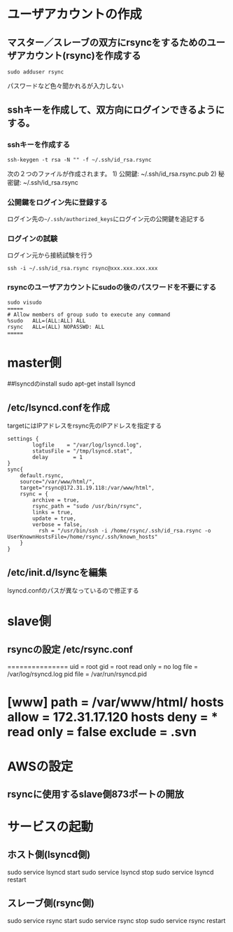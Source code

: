 # ユーザアカウントの作成
## マスター／スレーブの双方にrsyncをするためのユーザアカウント(rsync)を作成する
```
sudo adduser rsync
```
パスワードなど色々聞かれるが入力しない

## sshキーを作成して、双方向にログインできるようにする。

### sshキーを作成する
```
ssh-keygen -t rsa -N "" -f ~/.ssh/id_rsa.rsync
```
次の２つのファイルが作成されます。
	1) 公開鍵: ~/.ssh/id_rsa.rsync.pub
	2) 秘密鍵: ~/.ssh/id_rsa.rsync

### 公開鍵をログイン先に登録する
ログイン先の`~/.ssh/authorized_keys`にログイン元の公開鍵を追記する

### ログインの試験
ログイン元から接続試験を行う
```
ssh -i ~/.ssh/id_rsa.rsync rsync@xxx.xxx.xxx.xxx
```

### rsyncのユーザアカウントにsudoの後のパスワードを不要にする
```
sudo visudo
=====
# Allow members of group sudo to execute any command
%sudo	ALL=(ALL:ALL) ALL
rsync   ALL=(ALL) NOPASSWD: ALL
=====
```


# master側
##lsyncdのinstall
sudo apt-get install lsyncd


## /etc/lsyncd.confを作成
targetにはIPアドレスをrsync先のIPアドレスを指定する

```
settings {
        logfile    = "/var/log/lsyncd.log",
        statusFile = "/tmp/lsyncd.stat",
        delay        = 1
}
sync{
    default.rsync,
    source="/var/www/html/",
    target="rsync@172.31.19.118:/var/www/html",
    rsync = {
        archive = true,
        rsync_path = "sudo /usr/bin/rsync",
        links = true,
        update = true,
        verbose = false,
          rsh = "/usr/bin/ssh -i /home/rsync/.ssh/id_rsa.rsync -o UserKnownHostsFile=/home/rsync/.ssh/known_hosts"
    }
}
```

## /etc/init.d/lsyncを編集
lsyncd.confのパスが異なっているので修正する


# slave側
## rsyncの設定 /etc/rsync.conf
===============
uid = root
gid = root
read only = no
log file = /var/log/rsyncd.log
pid file = /var/run/rsyncd.pid

[www]
path = /var/www/html/
hosts allow = 172.31.17.120
hosts deny = *
read only = false
exclude = .svn
===============

# AWSの設定
## rsyncに使用するslave側873ポートの開放

# サービスの起動
## ホスト側(lsyncd側)
sudo service lsyncd start
sudo service lsyncd stop
sudo service lsyncd restart

## スレーブ側(rsync側)
sudo service rsync start
sudo service rsync stop
sudo service rsync restart


